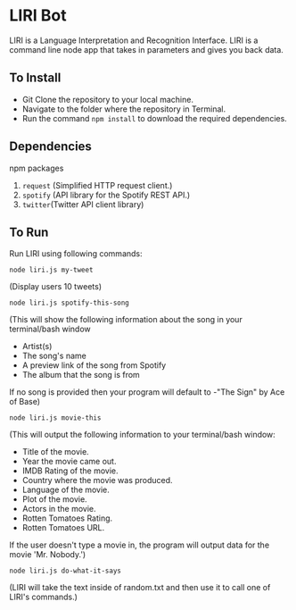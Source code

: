 # LIRI Bot
LIRI is a Language Interpretation and Recognition Interface. LIRI is a command line node app that takes in parameters and gives you back data.

## To Install
* Git Clone the repository to your local machine.
* Navigate to the folder where the repository in Terminal.
* Run the command `npm install` to download the required dependencies.

## Dependencies
npm packages
1. `request` (Simplified HTTP request client.)
1. `spotify` (API library for the Spotify REST API.)
1. `twitter`(Twitter API client library)

## To Run

Run LIRI using following commands:

	node liri.js my-tweet

(Display users 10 tweets)

	node liri.js spotify-this-song

(This will show the following information about the song in your terminal/bash window
- Artist(s)
- The song's name
- A preview link of the song from Spotify
- The album that the song is from

If no song is provided then your program will default to
-"The Sign" by Ace of Base)

	node liri.js movie-this

(This will output the following information to your terminal/bash window:
- Title of the movie.
- Year the movie came out.
- IMDB Rating of the movie.
- Country where the movie was produced.
- Language of the movie.
- Plot of the movie.
- Actors in the movie.
- Rotten Tomatoes Rating.
- Rotten Tomatoes URL.

If the user doesn't type a movie in, the program will output data for the movie 'Mr. Nobody.')

	node liri.js do-what-it-says

(LIRI will take the text inside of random.txt and then use it to call one of LIRI's commands.)
